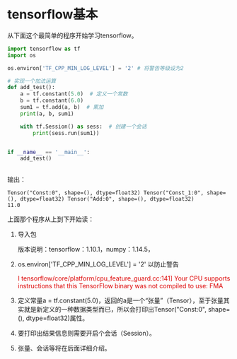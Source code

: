 # tensorflow基本

从下面这个最简单的程序开始学习tensorflow。

``` python
import tensorflow as tf
import os

os.environ['TF_CPP_MIN_LOG_LEVEL'] = '2' # 将警告等级设为2

# 实现一个加法运算
def add_test():
    a = tf.constant(5.0)  # 定义一个常数
    b = tf.constant(6.0)
    sum1 = tf.add(a, b)  # 累加
    print(a, b, sum1)

    with tf.Session() as sess:  # 创建一个会话
        print(sess.run(sum1))


if __name__ == '__main__':
    add_test()
    
```

输出：

```
Tensor("Const:0", shape=(), dtype=float32) Tensor("Const_1:0", shape=(), dtype=float32) Tensor("Add:0", shape=(), dtype=float32)
11.0
```

上面那个程序从上到下开始读：
1. 导入包

   版本说明：tensorflow：1.10.1，numpy：1.14.5，

2. os.environ['TF_CPP_MIN_LOG_LEVEL'] = '2' 以防止警告

   <font color="#dd0000">I tensorflow/core/platform/cpu_feature_guard.cc:141] Your CPU supports instructions that this TensorFlow binary was not compiled to use: FMA</font>

3. 定义常量a = tf.constant(5.0)，返回的a是一个“张量”（Tensor），至于张量其实就是新定义的一种数据类型而已，所以会打印出Tensor("Const:0", shape=(), dtype=float32)属性。

4. 要打印出结果信息则需要开启个会话（Session）。

5. 张量、会话等将在后面详细介绍。

